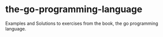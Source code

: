 # the-go-programming-language
Examples and Solutions to exercises from the book, the go programming language.
